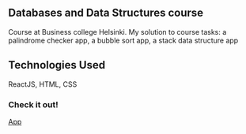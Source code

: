 ## Databases and Data Structures course

Course at Business college Helsinki. My solution to course tasks: a palindrome checker app, a bubble sort app,  a stack data structure app

## Technologies Used

ReactJS, HTML, CSS

### **Check it out!**

[App](https://euphonious-crepe-a8e927.netlify.app)
